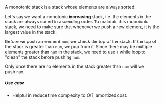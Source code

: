 A monotonic stack is a stack whose elements are always sorted. 

Let's say we want a monotonic **increasing** stack, i.e. the elements in the stack are always sorted in ascending order. To maintain this monotonic stack, we need to make sure that whenever we push a new element, it is the largest value in the stack. 

Before we push an element `num`, we check the top of the stack. If the top of the stack is greater than `num`, we pop from it. Since there may be multiple elements greater than `num` in the stack, we need to use a while loop to "clean" the stack before pushing `num`.

Only once there are no elements in the stack greater than `num` will we push `num`.

##### Use case
- Helpful in reduce time complexity to O(1) amortized cost.